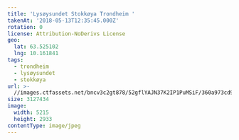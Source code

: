 ```yaml
---
title: 'Lysøysundet Stokkøya Trondheim '
takenAt: '2018-05-13T12:35:45.000Z'
rotation: 0
license: Attribution-NoDerivs License
geo:
  lat: 63.525102
  lng: 10.161841
tags:
  - trondheim
  - lysøysundet
  - stokkøya
url: >-
  //images.ctfassets.net/bncv3c2gt878/52gflYAJN37K2IP1PuMSiF/360a973cd9ebb01a5b235fdf28b34757/lysysundet-stokkya-trondheim_41182058725_o
size: 3127434
image:
  width: 5215
  height: 2933
contentType: image/jpeg
---
```


